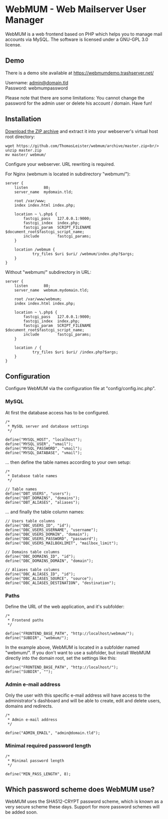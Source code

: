 WebMUM - Web Mailserver User Manager
======

WebMUM is a web frontend based on PHP which helps you to manage mail accounts via MySQL. The software is licensed under a GNU-GPL 3.0 license.

## Demo

There is a demo site available at https://webmumdemo.trashserver.net/

Username: admin@domain.tld<br/>
Password: webmumpassword

Please note that there are some limitations: You cannot change the password for the admin user or delete his account / domain. Have fun!

## Installation

[Download the ZIP archive](https://github.com/ThomasLeister/webmum/archive/master.zip) and extract it into your webserver's virtual host root directory:

	wget https://github.com/ThomasLeister/webmum/archive/master.zip<br/>
	unzip master.zip
	mv master/ webmum/
	
Configure your webserver. URL rewriting is required.

For Nginx (webmum is located in subdirectory "webmum/"):

	server {
        listen       80;
        server_name  mydomain.tld;

        root /var/www;
        index index.html index.php;

        location ~ \.php$ {
            fastcgi_pass   127.0.0.1:9000;
            fastcgi_index  index.php;
            fastcgi_param  SCRIPT_FILENAME  $document_root$fastcgi_script_name;
            include        fastcgi_params;
        }

        location /webmum {
                try_files $uri $uri/ /webmum/index.php?$args;
        }
    }

Without "webmum/" subdirectory in URL:

	server {
        listen       80;
        server_name  webmum.mydomain.tld;

        root /var/www/webmum;
        index index.html index.php;

        location ~ \.php$ {
            fastcgi_pass   127.0.0.1:9000;
            fastcgi_index  index.php;
            fastcgi_param  SCRIPT_FILENAME  $document_root$fastcgi_script_name;
            include        fastcgi_params;
        }

        location / {
                try_files $uri $uri/ /index.php?$args;
        }
    }

## Configuration

Configure WebMUM via the configuration file at "config/config.inc.php". 

### MySQL

At first the database access has to be configured.

	/*
	 * MySQL server and database settings
	 */
	
	define("MYSQL_HOST", "localhost");
	define("MYSQL_USER", "vmail");
	define("MYSQL_PASSWORD", "vmail");
	define("MYSQL_DATABASE", "vmail");

... then define the table names according to your own setup:

	/*
	 * Database table names
	 */
	
	// Table names
	define("DBT_USERS", "users");
	define("DBT_DOMAINS", "domains");
	define("DBT_ALIASES", "aliases");

... and finally the table column names:

	// Users table columns
	define("DBC_USERS_ID", "id");
	define("DBC_USERS_USERNAME", "username");
	define("DBC_USERS_DOMAIN", "domain");
	define("DBC_USERS_PASSWORD", "password");
	define("DBC_USERS_MAILBOXLIMIT", "mailbox_limit");
	
	// Domains table columns
	define("DBC_DOMAINS_ID", "id");
	define("DBC_DOMAINS_DOMAIN", "domain");
	
	// Aliases table columns
	define("DBC_ALIASES_ID", "id");
	define("DBC_ALIASES_SOURCE", "source");
	define("DBC_ALIASES_DESTINATION", "destination");

### Paths

Define the URL of the web application, and it's subfolder:

	/*
	 * Frontend paths
	 */
	
	define("FRONTEND_BASE_PATH", "http://localhost/webmum/");
	define("SUBDIR", "webmum/");

In the example above, WebMUM is located in a subfolder named "webmum/". If you don't want to use a subfolder, but install WebMUM directly into the domain root,
set the settings like this:

	define("FRONTEND_BASE_PATH", "http://localhost/");
	define("SUBDIR", "");

### Admin e-mail address

Only the user with this specific e-mail address will have access to the administrator's dashboard and will be able to create, edit and delete users, domains and redirects.

	/*
	 * Admin e-mail address
	 */
	
	define("ADMIN_EMAIL", "admin@domain.tld");

### Minimal required password length

	/*
	 * Minimal password length
	 */
	
	define("MIN_PASS_LENGTH", 8);

## Which password scheme does WebMUM use?

WebMUM uses the SHA512-CRYPT password scheme, which is known as a very secure scheme these days. Support for more password schemes will be added soon.

